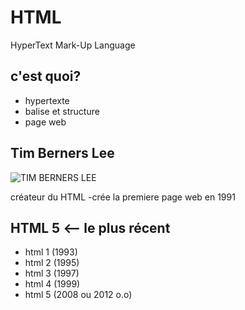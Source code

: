 # HTML
HyperText Mark-Up Language
## c'est quoi?

- hypertexte
- balise et structure
- page web
## Tim Berners Lee 
![TIM BERNERS LEE](https://user-images.githubusercontent.com/93718161/145140096-ac2d0e65-eac7-4e10-bbb8-39870504ff00.jpg)

créateur du HTML
-crée la premiere page web en 1991

## HTML 5 <-- le plus récent

- html 1 (1993)
- html 2 (1995)
- html 3 (1997)
- html 4 (1999)
- html 5 (2008 ou 2012 o.o)



